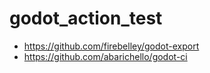 # godot_action_test


- https://github.com/firebelley/godot-export
- https://github.com/abarichello/godot-ci
